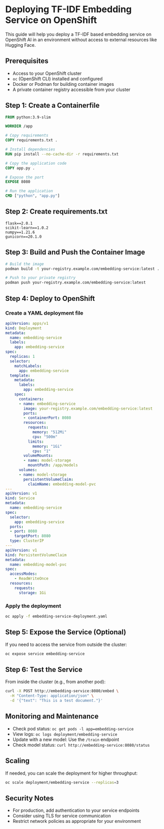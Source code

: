 # Deploying TF-IDF Embedding Service on OpenShift

This guide will help you deploy a TF-IDF based embedding service on OpenShift AI in an environment without access to external resources like Hugging Face.

## Prerequisites

- Access to your OpenShift cluster
- `oc` (OpenShift CLI) installed and configured
- Docker or Podman for building container images
- A private container registry accessible from your cluster

## Step 1: Create a Containerfile

```dockerfile
FROM python:3.9-slim

WORKDIR /app

# Copy requirements
COPY requirements.txt .

# Install dependencies
RUN pip install --no-cache-dir -r requirements.txt

# Copy the application code
COPY app.py .

# Expose the port
EXPOSE 8080

# Run the application
CMD ["python", "app.py"]
```

## Step 2: Create requirements.txt

```
flask==2.0.1
scikit-learn==1.0.2
numpy==1.21.6
gunicorn==20.1.0
```

## Step 3: Build and Push the Container Image

```bash
# Build the image
podman build -t your-registry.example.com/embedding-service:latest .

# Push to your private registry
podman push your-registry.example.com/embedding-service:latest
```

## Step 4: Deploy to OpenShift

### Create a YAML deployment file

```yaml
apiVersion: apps/v1
kind: Deployment
metadata:
  name: embedding-service
  labels:
    app: embedding-service
spec:
  replicas: 1
  selector:
    matchLabels:
      app: embedding-service
  template:
    metadata:
      labels:
        app: embedding-service
    spec:
      containers:
      - name: embedding-service
        image: your-registry.example.com/embedding-service:latest
        ports:
        - containerPort: 8080
        resources:
          requests:
            memory: "512Mi"
            cpu: "500m"
          limits:
            memory: "1Gi"
            cpu: "1"
        volumeMounts:
        - name: model-storage
          mountPath: /app/models
      volumes:
      - name: model-storage
        persistentVolumeClaim:
          claimName: embedding-model-pvc
---
apiVersion: v1
kind: Service
metadata:
  name: embedding-service
spec:
  selector:
    app: embedding-service
  ports:
  - port: 8080
    targetPort: 8080
  type: ClusterIP
---
apiVersion: v1
kind: PersistentVolumeClaim
metadata:
  name: embedding-model-pvc
spec:
  accessModes:
    - ReadWriteOnce
  resources:
    requests:
      storage: 1Gi
```

### Apply the deployment

```bash
oc apply -f embedding-service-deployment.yaml
```

## Step 5: Expose the Service (Optional)

If you need to access the service from outside the cluster:

```bash
oc expose service embedding-service
```

## Step 6: Test the Service

From inside the cluster (e.g., from another pod):

```bash
curl -X POST http://embedding-service:8080/embed \
  -H "Content-Type: application/json" \
  -d '{"text": "This is a test document."}'
```

## Monitoring and Maintenance

- Check pod status: `oc get pods -l app=embedding-service`
- View logs: `oc logs deployment/embedding-service`
- Update with a new model: Use the `/train` endpoint
- Check model status: `curl http://embedding-service:8080/status`

## Scaling

If needed, you can scale the deployment for higher throughput:

```bash
oc scale deployment/embedding-service --replicas=3
```

## Security Notes

- For production, add authentication to your service endpoints
- Consider using TLS for service communication
- Restrict network policies as appropriate for your environment
